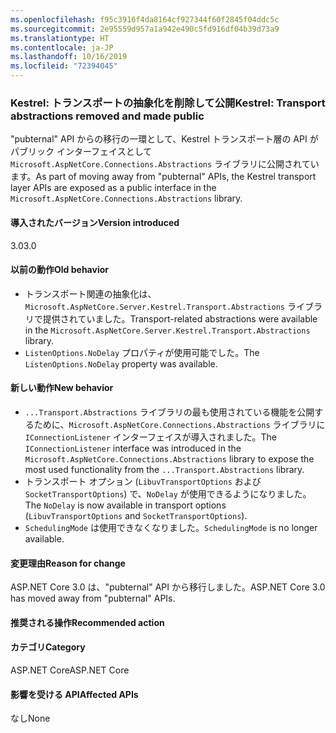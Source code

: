```yaml
---
ms.openlocfilehash: f95c3916f4da8164cf927344f60f2845f04ddc5c
ms.sourcegitcommit: 2e95559d957a1a942e490c5fd916df04b39d73a9
ms.translationtype: HT
ms.contentlocale: ja-JP
ms.lasthandoff: 10/16/2019
ms.locfileid: "72394045"
---
```

### <a name="kestrel-transport-abstractions-removed-and-made-public"></a><span data-ttu-id="c0f8a-101">Kestrel: トランスポートの抽象化を削除して公開</span><span class="sxs-lookup"><span data-stu-id="c0f8a-101">Kestrel: Transport abstractions removed and made public</span></span>

<span data-ttu-id="c0f8a-102">"pubternal" API からの移行の一環として、Kestrel トランスポート層の API がパブリック インターフェイスとして `Microsoft.AspNetCore.Connections.Abstractions` ライブラリに公開されています。</span><span class="sxs-lookup"><span data-stu-id="c0f8a-102">As part of moving away from "pubternal" APIs, the Kestrel transport layer APIs are exposed as a public interface in the `Microsoft.AspNetCore.Connections.Abstractions` library.</span></span>

#### <a name="version-introduced"></a><span data-ttu-id="c0f8a-103">導入されたバージョン</span><span class="sxs-lookup"><span data-stu-id="c0f8a-103">Version introduced</span></span>

<span data-ttu-id="c0f8a-104">3.0</span><span class="sxs-lookup"><span data-stu-id="c0f8a-104">3.0</span></span>

#### <a name="old-behavior"></a><span data-ttu-id="c0f8a-105">以前の動作</span><span class="sxs-lookup"><span data-stu-id="c0f8a-105">Old behavior</span></span>

- <span data-ttu-id="c0f8a-106">トランスポート関連の抽象化は、`Microsoft.AspNetCore.Server.Kestrel.Transport.Abstractions` ライブラリで提供されていました。</span><span class="sxs-lookup"><span data-stu-id="c0f8a-106">Transport-related abstractions were available in the `Microsoft.AspNetCore.Server.Kestrel.Transport.Abstractions` library.</span></span>
- <span data-ttu-id="c0f8a-107">`ListenOptions.NoDelay` プロパティが使用可能でした。</span><span class="sxs-lookup"><span data-stu-id="c0f8a-107">The `ListenOptions.NoDelay` property was available.</span></span>

#### <a name="new-behavior"></a><span data-ttu-id="c0f8a-108">新しい動作</span><span class="sxs-lookup"><span data-stu-id="c0f8a-108">New behavior</span></span>

- <span data-ttu-id="c0f8a-109">`...Transport.Abstractions` ライブラリの最も使用されている機能を公開するために、`Microsoft.AspNetCore.Connections.Abstractions` ライブラリに `IConnectionListener` インターフェイスが導入されました。</span><span class="sxs-lookup"><span data-stu-id="c0f8a-109">The `IConnectionListener` interface was introduced in the `Microsoft.AspNetCore.Connections.Abstractions` library to expose the most used functionality from the `...Transport.Abstractions` library.</span></span>
- <span data-ttu-id="c0f8a-110">トランスポート オプション (`LibuvTransportOptions` および `SocketTransportOptions`) で、`NoDelay` が使用できるようになりました。</span><span class="sxs-lookup"><span data-stu-id="c0f8a-110">The `NoDelay` is now available in transport options (`LibuvTransportOptions` and `SocketTransportOptions`).</span></span>
- <span data-ttu-id="c0f8a-111">`SchedulingMode` は使用できなくなりました。</span><span class="sxs-lookup"><span data-stu-id="c0f8a-111">`SchedulingMode` is no longer available.</span></span>

#### <a name="reason-for-change"></a><span data-ttu-id="c0f8a-112">変更理由</span><span class="sxs-lookup"><span data-stu-id="c0f8a-112">Reason for change</span></span>

<span data-ttu-id="c0f8a-113">ASP.NET Core 3.0 は、"pubternal" API から移行しました。</span><span class="sxs-lookup"><span data-stu-id="c0f8a-113">ASP.NET Core 3.0 has moved away from "pubternal" APIs.</span></span>

#### <a name="recommended-action"></a><span data-ttu-id="c0f8a-114">推奨される操作</span><span class="sxs-lookup"><span data-stu-id="c0f8a-114">Recommended action</span></span>

#### <a name="category"></a><span data-ttu-id="c0f8a-115">カテゴリ</span><span class="sxs-lookup"><span data-stu-id="c0f8a-115">Category</span></span>

<span data-ttu-id="c0f8a-116">ASP.NET Core</span><span class="sxs-lookup"><span data-stu-id="c0f8a-116">ASP.NET Core</span></span>

#### <a name="affected-apis"></a><span data-ttu-id="c0f8a-117">影響を受ける API</span><span class="sxs-lookup"><span data-stu-id="c0f8a-117">Affected APIs</span></span>

<span data-ttu-id="c0f8a-118">なし</span><span class="sxs-lookup"><span data-stu-id="c0f8a-118">None</span></span>

<!-- 

### Affected APIs

Not detectable via API analysis

-->
